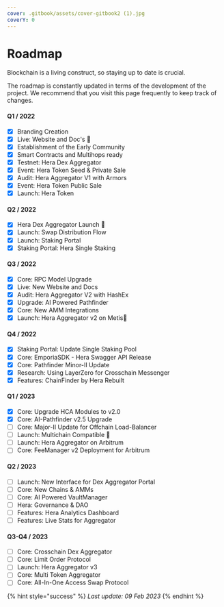 ```yaml
---
cover: .gitbook/assets/cover-gitbook2 (1).jpg
coverY: 0
---
```


# Roadmap

Blockchain is a living construct, so staying up to date is crucial.

The roadmap is constantly updated in terms of the development of the project. We recommend that you visit this page frequently to keep track of changes.

#### Q1 / 2022

* [x] Branding Creation
* [x] Live: Website and Doc's :tada:
* [x] Establishment of the Early Community
* [x] Smart Contracts and Multihops ready
* [x] Testnet: Hera Dex Aggregator
* [x] Event: Hera Token Seed & Private Sale
* [x] Audit: Hera Aggregator V1 with Armors
* [x] Event: Hera Token Public Sale
* [x] Launch: Hera Token

#### Q2 / 2022

* [x] Hera Dex Aggregator Launch :tada:
* [x] Launch: Swap Distribution Flow
* [x] Launch: Staking Portal
* [x] Staking Portal: Hera Single Staking

#### Q3 / 2022

* [x] Core: RPC Model Upgrade
* [x] Live: New Website and Docs
* [x] Audit: Hera Aggregator V2 with HashEx
* [x] Upgrade: AI Powered Pathfinder
* [x] Core: New AMM Integrations
* [x] Launch: Hera Aggregator v2 on Metis:tada:

#### Q4 / 2022

* [x] Staking Portal: Update Single Staking Pool
* [x] Core: EmporiaSDK - Hera Swagger API Release
* [x] Core: Pathfinder Minor-II Update
* [x] Research: Using LayerZero for Crosschain Messenger
* [x] Features: ChainFinder by Hera Rebuilt

#### Q1 / 2023

* [x] Core: Upgrade HCA Modules to v2.0
* [x] Core: AI-Pathfinder v2.5 Upgrade
* [ ] Core: Major-II Update for Offchain Load-Balancer
* [ ] Launch: Multichain Compatible :tada:
* [ ] Launch: Hera Aggregator on Arbitrum
* [ ] Core: FeeManager v2 Deployment for Arbitrum

#### Q2 / 2023

* [ ] Launch: New Interface for Dex Aggregator Portal
* [ ] Core: New Chains & AMMs
* [ ] Core: AI Powered VaultManager
* [ ] Hera: Governance & DAO
* [ ] Features: Hera Analytics Dashboard
* [ ] Features: Live Stats for Aggregator

#### Q3-Q4 / 2023

* [ ] Core: Crosschain Dex Aggregator
* [ ] Core: Limit Order Protocol
* [ ] Launch: Hera Aggregator v3
* [ ] Core: Multi Token Aggregator
* [ ] Core: All-In-One Access Swap Protocol

{% hint style="success" %}
_Last update: 09 Feb 2023_
{% endhint %}
